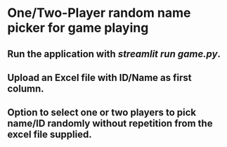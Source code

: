 # One/Two-Player random name picker for game playing

## Run the application with *streamlit run game.py*.

## Upload an Excel file with ID/Name as first column.

## Option to select one or two players to pick name/ID randomly without repetition from the excel file supplied.


